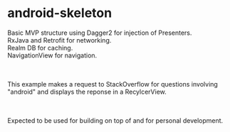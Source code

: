 # android-skeleton
Basic MVP structure using Dagger2 for injection of Presenters. 
</br>RxJava and Retrofit for networking.
</br>Realm DB for caching.
</br>NavigationView for navigation.

</br></br>This example makes a request to StackOverflow for questions involving "android" and displays the reponse in a RecylcerView.

</br></br>Expected to be used for building on top of and for personal development.

